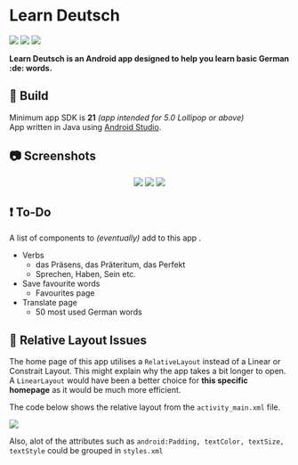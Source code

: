 # Learn Deutsch 

<p align="left">
  <a href="https://www.android.com/"><img src="https://img.shields.io/badge/platform-Android-brightgreen.svg"></a>
  <a href="https://github.com/Furqan17/learn-Deutsche-app/blob/master/AndroidManifest.xml"><img src="https://img.shields.io/badge/version-1.0.0-orange.svg"></a>
  <a href="https://opensource.org/licenses/MIT"><img src="https://img.shields.io/badge/license-MIT-ff69b4.svg"></a>
</p>

<p align="left"> <b> Learn Deutsch is an Android app designed to help you learn basic German :de: words. </b> </p>

## :wrench: Build 

Minimum app SDK is **21** *(app intended for 5.0 Lollipop or above)*  
App written in Java using [Android Studio](https://developer.android.com/studio/).

## :camera: Screenshots

<p align="center">
  <img src="https://raw.githubusercontent.com/Furqan17/learn-Deutsche-app/master/Screenshots/home-tp.png">
  <img src="https://raw.githubusercontent.com/Furqan17/learn-Deutsche-app/master/Screenshots/number-tp.png">
  <img src="https://raw.githubusercontent.com/Furqan17/learn-Deutsche-app/master/Screenshots/colours-tp.png">
</p>

## :exclamation: To-Do
A list of components to *(eventually)* add to this app .

* Verbs
  * das Präsens, das Präteritum, das Perfekt
  * Sprechen, Haben, Sein etc.
* Save favourite words
  * Favourites page 
* Translate page
  * 50 most used German words
  
## :iphone: Relative Layout Issues
The home page of this app utilises a `RelativeLayout` instead of a Linear or Constrait Layout. This might explain why the app takes a bit longer to open. A `LinearLayout` would have been a better choice for **this specific homepage** as it would be much more efficient.

The code below shows the relative layout from the `activity_main.xml` file.

<p align="left">
  <img src="https://raw.githubusercontent.com/Furqan17/learn-Deutsche-app/master/Screenshots/code-src/relative_layout.png">
</p>

Also, alot of the attributes such as `android:Padding, textColor, textSize, textStyle` could be grouped in `styles.xml`
